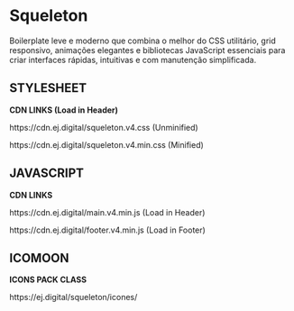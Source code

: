 # Squeleton
Boilerplate leve e moderno que combina o melhor do CSS utilitário, grid responsivo, animações elegantes e bibliotecas JavaScript essenciais para criar interfaces rápidas, intuitivas e com manutenção simplificada.

<h2>STYLESHEET</h2>
<p><strong>CDN LINKS (Load in Header)</strong></p>
<p>https://cdn.ej.digital/squeleton.v4.css (Unminified)</p>
<p>https://cdn.ej.digital/squeleton.v4.min.css (Minified)</p>

<h2>JAVASCRIPT</h2>
<p><strong>CDN LINKS</strong></p>
<p>https://cdn.ej.digital/main.v4.min.js (Load in Header)</p>
<p>https://cdn.ej.digital/footer.v4.min.js (Load in Footer)</p>

<h2>ICOMOON</h2>
<p><strong>ICONS PACK CLASS</strong></p>
<p>https://ej.digital/squeleton/icones/</p>
